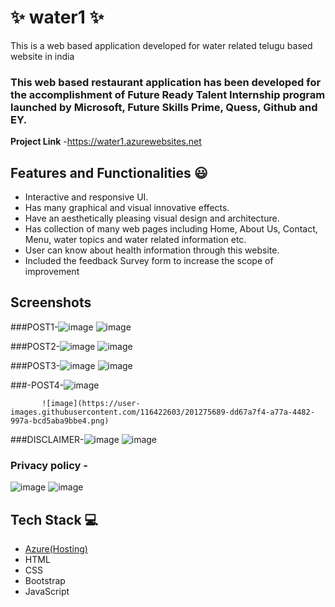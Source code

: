 # ✨ water1  ✨

This is a web based application developed for water related telugu based website in india

### This web based restaurant application has been developed for the accomplishment of Future Ready Talent Internship program launched by Microsoft, Future Skills Prime, Quess, Github and EY.


**Project Link** -https://water1.azurewebsites.net


## Features and Functionalities 😃

- Interactive and responsive UI.
- Has many graphical and visual innovative effects.
- Have an aesthetically pleasing visual design and architecture.
- Has collection of many web pages including Home, About Us, Contact, Menu, water topics and water related information etc.
- User can know about health information through this website.
- Included the feedback Survey form to increase the scope of improvement 

## Screenshots
###POST1-![image](https://user-images.githubusercontent.com/116422603/201274979-3ef2a7a5-a62b-4fb1-be8b-11bab3becb5f.png)
         ![image](https://user-images.githubusercontent.com/116422603/201275029-9d913fe8-5072-4885-8c5d-7558177c8e64.png)
         
###POST2-![image](https://user-images.githubusercontent.com/116422603/201275167-6f5ff4f7-794f-40fb-b2c3-5517a4d612ac.png)
         ![image](https://user-images.githubusercontent.com/116422603/201275234-655a7ba3-6fc4-473b-aa69-f185c1797906.png)


###POST3-![image](https://user-images.githubusercontent.com/116422603/201275358-4082345f-914b-4ab9-bd3c-92b2802135b6.png)
       ![image](https://user-images.githubusercontent.com/116422603/201275427-40638b87-b29b-4f24-ba76-297cb0268059.png)
       
       
###-POST4-![image](https://user-images.githubusercontent.com/116422603/201275635-bde9f723-6c7c-482d-9203-f8e5c06dee6f.png)
       
           ![image](https://user-images.githubusercontent.com/116422603/201275689-dd67a7f4-a77a-4482-997a-bcd5aba9bbe4.png)


###DISCLAIMER-![image](https://user-images.githubusercontent.com/116422603/201275825-49ce1691-6315-461f-8211-6fad6a4bccf1.png)
               ![image](https://user-images.githubusercontent.com/116422603/201275890-3a727375-dea4-4852-935b-f0392998d52a.png)


### Privacy policy -


![image](https://user-images.githubusercontent.com/116422603/201274788-9c2a5309-1347-4d8e-82b1-5fc624ecd09e.png)
![image](https://user-images.githubusercontent.com/116422603/201274822-f522db6a-7179-4fa7-b038-ce5112ae8ebc.png)




## Tech Stack 💻

- [Azure(Hosting)](https://azure.microsoft.com/en-in/features/azure-portal/)
- HTML
- CSS
- Bootstrap
- JavaScript
